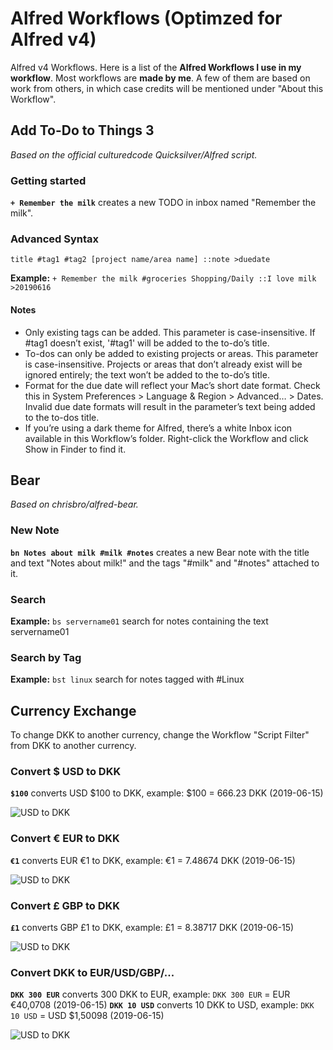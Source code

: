 # Alfred Workflows (Optimzed for Alfred v4)
Alfred v4 Workflows. Here is a list of the **Alfred Workflows I use in my workflow**.
Most workflows are **made by me**. A few of them are based on work from others, in which case credits will be mentioned under "About this Workflow".

## Add To-Do to Things 3
*Based on the official culturedcode Quicksilver/Alfred script.*

### Getting started
**`+ Remember the milk`** creates a new TODO in inbox named "Remember the milk".

### Advanced Syntax

`title #tag1 #tag2 [project name/area name] ::note >duedate`

**Example:** `+ Remember the milk #groceries Shopping/Daily ::I love milk >20190616`

#### Notes
- Only existing tags can be added. This parameter is case-insensitive. If #tag1 doesn’t exist, '#tag1' will be added to the to-do’s title.
- To-dos can only be added to existing projects or areas. This parameter is case-insensitive. Projects or areas that don’t already exist will be ignored entirely; the text won’t be added to the to-do’s title.
- Format for the due date will reflect your Mac’s short date format. Check this in System Preferences > Language & Region > Advanced… > Dates. Invalid due date formats will result in the parameter’s text being added to the to-dos title.
- If you’re using a dark theme for Alfred, there’s a white Inbox icon available in this Workflow’s folder. Right-click the Workflow and click Show in Finder to find it.

## Bear
*Based on chrisbro/alfred-bear.*

### New Note

**`bn Notes about milk #milk #notes`** creates a new Bear note with the title and text "Notes about milk!" and the tags "#milk" and "#notes" attached to it.

### Search

**Example:** `bs servername01` search for notes containing the text servername01

### Search by Tag

**Example:** `bst linux` search for notes tagged with #Linux

## Currency Exchange

To change DKK to another currency, change the Workflow "Script Filter" from DKK to another currency.

### Convert $ USD to DKK

**`$100`** converts USD $100 to DKK, example: $100 = 666.23 DKK (2019-06-15)

![USD to DKK](https://github.com/danielbahl/alfredv4/blob/master/Currency-Exchange.alfredworkflow-screenshot-1.png?raw=true)

### Convert € EUR to DKK

**`€1`** converts EUR €1 to DKK, example: €1 = 7.48674 DKK (2019-06-15)

![USD to DKK](https://github.com/danielbahl/alfredv4/blob/master/Currency-Exchange.alfredworkflow-screenshot-2.png?raw=true)

### Convert £ GBP to DKK

**`£1`** converts GBP £1 to DKK, example: £1 = 8.38717 DKK (2019-06-15)

![USD to DKK](https://github.com/danielbahl/alfredv4/blob/master/Currency-Exchange.alfredworkflow-screenshot-3.png?raw=true)

### Convert DKK to EUR/USD/GBP/...

**`DKK 300 EUR`** converts 300 DKK to EUR, example: `DKK 300 EUR` = EUR €40,0708 (2019-06-15)
**`DKK 10 USD`** converts 10 DKK to USD, example: `DKK 10 USD` = USD $1,50098  (2019-06-15)

![USD to DKK](https://github.com/danielbahl/alfredv4/blob/master/Currency-Exchange.alfredworkflow-screenshot-4.png?raw=true)

